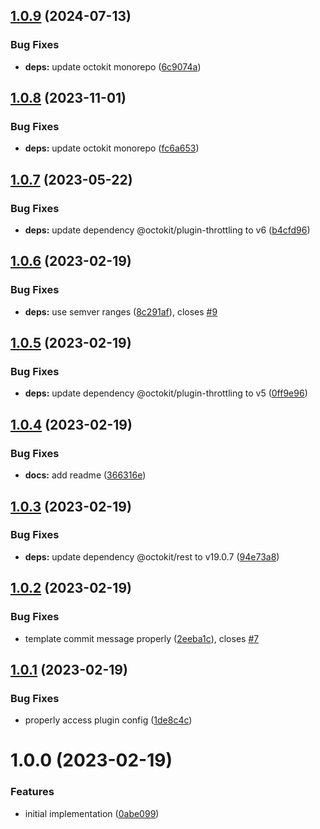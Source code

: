 ## [1.0.9](https://github.com/semantic-release-extras/verified-git-commit/compare/v1.0.8...v1.0.9) (2024-07-13)


### Bug Fixes

* **deps:** update octokit monorepo ([6c9074a](https://github.com/semantic-release-extras/verified-git-commit/commit/6c9074aad4eb92ca4da1be46726c526049d62cff))

## [1.0.8](https://github.com/semantic-release-extras/verified-git-commit/compare/v1.0.7...v1.0.8) (2023-11-01)


### Bug Fixes

* **deps:** update octokit monorepo ([fc6a653](https://github.com/semantic-release-extras/verified-git-commit/commit/fc6a653b63cb524eb3eea3a1fecf15115da67ca4))

## [1.0.7](https://github.com/semantic-release-extras/verified-git-commit/compare/v1.0.6...v1.0.7) (2023-05-22)


### Bug Fixes

* **deps:** update dependency @octokit/plugin-throttling to v6 ([b4cfd96](https://github.com/semantic-release-extras/verified-git-commit/commit/b4cfd96e359902e10c880d1d4c90e2bdde18cbc0))

## [1.0.6](https://github.com/semantic-release-extras/verified-git-commit/compare/v1.0.5...v1.0.6) (2023-02-19)


### Bug Fixes

* **deps:** use semver ranges ([8c291af](https://github.com/semantic-release-extras/verified-git-commit/commit/8c291af506543f61596d2e3a78b1b45f6107a76f)), closes [#9](https://github.com/semantic-release-extras/verified-git-commit/issues/9)

## [1.0.5](https://github.com/semantic-release-extras/verified-git-commit/compare/v1.0.4...v1.0.5) (2023-02-19)


### Bug Fixes

* **deps:** update dependency @octokit/plugin-throttling to v5 ([0ff9e96](https://github.com/semantic-release-extras/verified-git-commit/commit/0ff9e9621e0072965ae02658bf3f69990f76332a))

## [1.0.4](https://github.com/semantic-release-extras/verified-git-commit/compare/v1.0.3...v1.0.4) (2023-02-19)


### Bug Fixes

* **docs:** add readme ([366316e](https://github.com/semantic-release-extras/verified-git-commit/commit/366316e227cc0229655042c9bfb799c2c3957d5b))

## [1.0.3](https://github.com/semantic-release-extras/verified-git-commit/compare/v1.0.2...v1.0.3) (2023-02-19)


### Bug Fixes

* **deps:** update dependency @octokit/rest to v19.0.7 ([94e73a8](https://github.com/semantic-release-extras/verified-git-commit/commit/94e73a83b359358fa59de6b922f4ee63d8742941))

## [1.0.2](https://github.com/semantic-release-extras/verified-git-commit/compare/v1.0.1...v1.0.2) (2023-02-19)


### Bug Fixes

* template commit message properly ([2eeba1c](https://github.com/semantic-release-extras/verified-git-commit/commit/2eeba1c3c7babee8a17c9b39a07a8511f770d40f)), closes [#7](https://github.com/semantic-release-extras/verified-git-commit/issues/7)

## [1.0.1](https://github.com/semantic-release-extras/verified-git-commit/compare/v1.0.0...v1.0.1) (2023-02-19)


### Bug Fixes

* properly access plugin config ([1de8c4c](https://github.com/semantic-release-extras/verified-git-commit/commit/1de8c4c1761c94bf658e6dde6b49b935538dedef))

# 1.0.0 (2023-02-19)


### Features

* initial implementation ([0abe099](https://github.com/semantic-release-extras/verified-git-commit/commit/0abe0995a8cef7308d3528ad91556102276cfed3))
